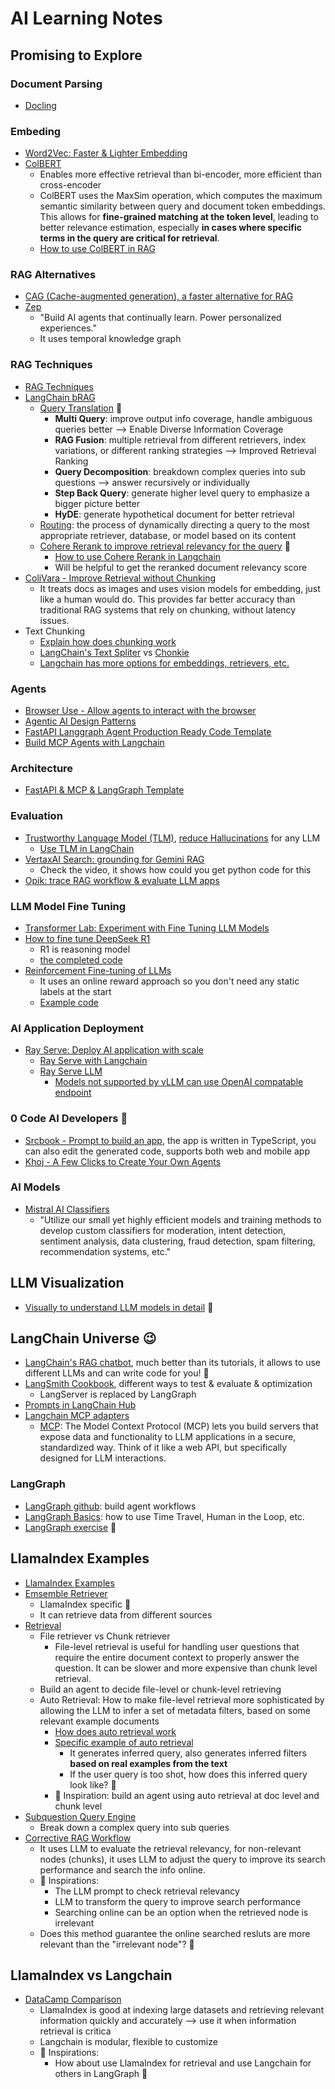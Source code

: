 # AI Learning Notes

## Promising to Explore
### Document Parsing
* [Docling][42]

### Embeding
* [Word2Vec: Faster & Lighter Embedding][55] 
* [ColBERT][26]
  * Enables more effective retrieval than bi-encoder, more efficient than cross-encoder
  * ColBERT uses the MaxSim operation, which computes the maximum semantic similarity between query and document token embeddings. This allows for <b>fine-grained matching at the token level</b>, leading to better relevance estimation, especially <b>in cases where specific terms in the query are critical for retrieval</b>.
  * [How to use ColBERT in RAG][43]

### RAG Alternatives
* [CAG (Cache-augmented generation), a faster alternative for RAG][19]
* [Zep][36]
  * "Build AI agents that continually learn. Power personalized experiences."
  * It uses temporal knowledge graph

### RAG Techniques
* [RAG Techniques][18]
* [LangChain bRAG][39]
  * [Query Translation][40] 💖
    * <b>Multi Query</b>: improve output info coverage, handle ambiguous queries better  --> Enable Diverse Information Coverage
    * <b>RAG Fusion</b>: multiple retrieval from different retrievers, index variations, or different ranking strategies --> Improved Retrieval Ranking
    * <b>Query Decomposition</b>: breakdown complex queries into sub questions --> answer recursively or individually
    * <b>Step Back Query</b>: generate higher level query to emphasize a bigger picture better
    * <b>HyDE</b>: generate hypothetical document for better retrieval
  * [Routing][41]: the process of dynamically directing a query to the most appropriate retriever, database, or model based on its content
  * [Cohere Rerank to improve retrieval relevancy for the query][44] 🌟
    * [How to use Cohere Rerank in Langchain][45]
    * Will be helpful to get the reranked document relevancy score
* [ColiVara - Improve Retrieval without Chunking][35]
  * It treats docs as images and uses vision models for embedding, just like a human would do. This provides far better accuracy than traditional RAG systems that rely on chunking, without latency issues. 
* Text Chunking
  * [Explain how does chunking work][22] 
  * [LangChain's Text Spliter][13] vs [Chonkie][14]
  * [Langchain has more options for embeddings, retrievers, etc.][16]

### Agents
* [Browser Use - Allow agents to interact with the browser][23]
* [Agentic AI Design Patterns][27]
* [FastAPI Langgraph Agent Production Ready Code Template][51]
* [Build MCP Agents with Langchain][54]

### Architecture
* [FastAPI & MCP & LangGraph Template][53]

### Evaluation
* [Trustworthy Language Model (TLM)][20], [reduce Hallucinations][21] for any LLM
  * [Use TLM in LangChain][25]
* [VertaxAI Search: grounding for Gemini RAG][33]
  * Check the video, it shows how could you get python code for this
* [Opik: trace RAG workflow & evaluate LLM apps][34]

### LLM Model Fine Tuning
* [Transformer Lab: Experiment with Fine Tuning LLM Models][52]
* [How to fine tune DeepSeek R1][30]
  * R1 is reasoning model 
  * [the completed code][29]
* [Reinforcement Fine-tuning of LLMs][49]
  * It uses an online reward approach so you don't need any static labels at the start
  * [Example code][50]
 
### AI Application Deployment
* [Ray Serve: Deploy AI application with scale][31]
  * [Ray Serve with Langchain][32]
  * [Ray Serve LLM][47]
    * [Models not supported by vLLM can use OpenAI compatable endpoint][48] 
    
### 0 Code AI Developers 💖
* [Srcbook - Prompt to build an app][46], the app is written in TypeScript, you can also edit the generated code, supports both web and mobile app
* [Khoj - A Few Clicks to Create Your Own Agents][15]

### AI Models
* [Mistral AI Classifiers][56]
  * "Utilize our small yet highly efficient models and training methods to develop custom classifiers for moderation, intent detection, sentiment analysis, data clustering, fraud detection, spam filtering, recommendation systems, etc."

## LLM Visualization
* [Visually to understand LLM models in detail][28] 💖


## LangChain Universe 😉
* [LangChain's RAG chatbot][24], much better than its tutorials, it allows to use different LLMs and can write code for you! 💖
* [LangSmith Cookbook][8], different ways to test & evaluate & optimization
  * LangServer is replaced by LangGraph
* [Prompts in LangChain Hub][12]
* [Langchain MCP adapters][37]
  * [MCP][38]: The Model Context Protocol (MCP) lets you build servers that expose data and functionality to LLM applications in a secure, standardized way. Think of it like a web API, but specifically designed for LLM interactions.

### LangGraph
* [LangGraph github][9]: build agent workflows
* [LangGraph Basics][17]: how to use Time Travel, Human in the Loop, etc.
* [LangGraph exercise][11] 💖


## LlamaIndex Examples
* [LlamaIndex Examples][2]
* [Emsemble Retriever][4]
  * LlamaIndex specific 📍
  * It can retrieve data from different sources 
* [Retrieval][1]
  * File retriever vs Chunk retriever
    * File-level retrieval is useful for handling user questions that require the entire document context to properly answer the question. It can be slower and more expensive than chunk level retrieval. 
  * Build an agent to decide file-level or chunk-level retrieving
  * Auto Retrieval: How to make file-level retrieval more sophisticated by allowing the LLM to infer a set of metadata filters, based on some relevant example documents
    * [How does auto retrieval work][5]
    * [Specific example of auto retrieval][6]
      * It generates inferred query, also generates inferred filters <b>based on real examples from the text</b>
      * If the user query is too shot, how does this inferred query look like? 🤔
    * 🌟 Inspiration: build an agent using auto retrieval at doc level and chunk level
* [Subquestion Query Engine][3]
  * Break down a complex query into sub queries
* [Corrective RAG Workflow][7]
  * It uses LLM to evaluate the retrieval relevancy, for non-relevant nodes (chunks), it uses LLM to adjust the query to improve its search performance and search the info online.
  * 🌟 Inspirations:
    * The LLM prompt to check retrieval relevancy
    * LLM to transform the query to improve search performance
    * Searching online can be an option when the retrieved node is irrelevant
  * Does this method guarantee the online searched resluts are more relevant than the "irrelevant node"? 🤔

 
## LlamaIndex vs Langchain
* [DataCamp Comparison][10]
  * LlamaIndex is good at indexing large datasets and retrieving relevant information quickly and accurately --> use it when information retrieval is critica
  * Langchain is modular, flexible to customize
  * 🌟 Inspirations:
    * How about use LlamaIndex for retrieval and use Langchain for others in LangGraph 🤔


[1]:https://github.com/run-llama/llamacloud-demo/blob/main/examples/10k_apple_tesla/demo_file_retrieval.ipynb
[2]:https://github.com/run-llama/llamacloud-demo/tree/main/examples
[3]:https://github.com/run-llama/llamacloud-demo/blob/main/examples/10k_apple_tesla/demo_subquestion.ipynb
[4]:https://github.com/run-llama/llamacloud-demo/blob/main/examples/10k_apple_tesla/demo_ensemble_retrieval.ipynb
[5]:https://github.com/run-llama/llamacloud-demo/blob/main/examples/advanced_rag/auto_retrieval_img.png
[6]:https://github.com/run-llama/llamacloud-demo/blob/main/examples/advanced_rag/auto_retrieval.ipynb
[7]:https://github.com/run-llama/llamacloud-demo/blob/main/examples/advanced_rag/corrective_rag_workflow.ipynb
[8]:https://github.com/langchain-ai/langsmith-cookbook/tree/main
[9]:https://github.com/langchain-ai/langgraph
[10]:https://www.datacamp.com/blog/langchain-vs-llamaindex?utm_source=google&utm_medium=paid_search&utm_campaignid=19589720821&utm_adgroupid=152984010854&utm_device=c&utm_keyword=&utm_matchtype=&utm_network=g&utm_adpostion=&utm_creative=724847709973&utm_targetid=dsa-2222697810678&utm_loc_interest_ms=&utm_loc_physical_ms=9000960&utm_content=DSA~blog~Artificial-Intelligence&utm_campaign=230119_1-sea~dsa~tofu_2-b2c_3-row-p1_4-prc_5-na_6-na_7-le_8-pdsh-go_9-nb-e_10-na_11-na-dec24&gad_source=1&gclid=CjwKCAiAjp-7BhBZEiwAmh9rBQQoaxAXWDeMMQY5qKPVmH3n3s_j-VdMZJiW_yWJPysrdFyReTQIxRoCU7MQAvD_BwE
[11]:https://github.com/hanhanwu/Hanhan_LangGraph_Exercise
[12]:https://smith.langchain.com/hub/
[13]:https://python.langchain.com/v0.1/docs/modules/data_connection/document_transformers/
[14]:https://docs.chonkie.ai/chunkers/overview
[15]:https://app.khoj.dev/agents
[16]:https://python.langchain.com/docs/integrations/text_embedding/
[17]:https://langchain-ai.github.io/langgraph/tutorials/introduction/
[18]:https://github.com/NirDiamant/RAG_Techniques
[19]:https://medium.com/@ronantech/cache-augmented-generation-cag-in-llms-a-step-by-step-tutorial-6ac35d415eec
[20]:https://cleanlab.ai/tlm/
[21]:https://cleanlab.ai/blog/simpleqa/
[22]:https://www.linkedin.com/posts/avi-chawla_5-chunking-strategies-for-rag-explained-in-activity-7283052020809277441-OxZo?utm_source=share&utm_medium=member_desktop
[23]:https://docs.browser-use.com/introduction
[24]:https://chat.langchain.com/
[25]:https://help.cleanlab.ai/tlm/use-cases/tlm_langchain/
[26]:https://github.com/stanford-futuredata/ColBERT
[27]:https://www.linkedin.com/posts/avi-chawla_5-%F0%9D%97%BA%F0%9D%97%BC%F0%9D%98%80%F0%9D%98%81-%F0%9D%97%BD%F0%9D%97%BC%F0%9D%97%BD%F0%9D%98%82%F0%9D%97%B9%F0%9D%97%AE%F0%9D%97%BF-%F0%9D%97%94%F0%9D%97%B4%F0%9D%97%B2%F0%9D%97%BB%F0%9D%98%81%F0%9D%97%B6%F0%9D%97%B0-activity-7288083231944388608-V-iW/?utm_source=share&utm_medium=member_desktop
[28]:https://bbycroft.net/llm
[29]:https://github.com/patchy631/ai-engineering-hub/blob/main/DeepSeek-finetuning/Fine_tune_DeepSeek.ipynb
[30]:https://www.linkedin.com/posts/akshay-pachaar_step-by-step-deepseek-r1-distilled-llama-activity-7289954078418182144-lPIG?utm_source=share&utm_medium=member_desktop
[31]:https://docs.ray.io/en/latest/serve/index.html
[32]:https://python.langchain.com/docs/integrations/providers/ray_serve/
[33]:https://cloud.google.com/vertex-ai/generative-ai/docs/grounding/overview
[34]:https://github.com/comet-ml/opik
[35]:https://github.com/tjmlabs/ColiVara
[36]:https://github.com/getzep/zep?tab=readme-ov-file#examples
[37]:https://github.com/langchain-ai/langchain-mcp-adapters
[38]:https://github.com/modelcontextprotocol/python-sdk
[39]:https://github.com/bRAGAI/bRAG-langchain/
[40]:https://github.com/bRAGAI/bRAG-langchain/blob/main/notebooks/%5B2%5D_rag_with_multi_query.ipynb
[41]:https://github.com/bRAGAI/bRAG-langchain/blob/main/notebooks/%5B3%5D_rag_routing_and_query_construction.ipynb
[42]:https://github.com/DS4SD/docling
[43]:https://github.com/bRAGAI/bRAG-langchain/blob/main/notebooks/%5B4%5D_rag_indexing_and_advanced_retrieval.ipynb
[44]:https://cohere.com/blog/rerank
[45]:https://github.com/bRAGAI/bRAG-langchain/blob/main/notebooks/%5B5%5D_rag_retrieval_and_reranking.ipynb
[46]:https://srcbook.com/
[47]:https://www.anyscale.com/blog/llm-apis-ray-data-serve
[48]:https://docs.ray.io/en/latest/data/working-with-llms.html#batch-inference-with-an-openai-compatible-endpoint
[49]:https://www.linkedin.com/posts/avi-chawla_supervised-reinforcement-fine-tuning-in-activity-7316413686955290624-LUfi?utm_source=share&utm_medium=member_desktop&rcm=ACoAABUa5xMBAWvx7L2IKhfsBuLjhTEWJhTYoNk
[50]:https://colab.research.google.com/drive/1bURdkV_StTbTsYgisUPHaHJqeAr-hMGz?usp=sharing
[51]:https://github.com/wassim249/fastapi-langgraph-agent-production-ready-template
[52]:https://github.com/transformerlab/transformerlab-app
[53]:https://github.com/NicholasGoh/fastapi-mcp-langgraph-template
[54]:https://composio.dev/blog/langchain-mcp-adapter-a-step-by-step-guide-to-build-mcp-agents/
[55]:https://github.com/MinishLab/model2vec
[56]:https://www.linkedin.com/posts/mistralai_classifier-factory-mistral-ai-large-language-activity-7318357052580339714-kXSz?utm_source=share&utm_medium=member_desktop&rcm=ACoAABUa5xMBAWvx7L2IKhfsBuLjhTEWJhTYoNk
